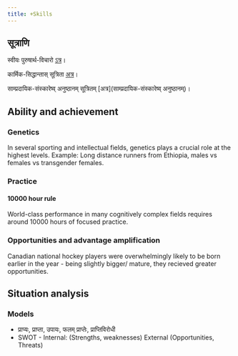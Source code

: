 ```yaml
---
title: +Skills
---
```


## सूत्राणि

स्वीयः पुरुषार्थ-विचारो [ऽत्र](https://checkvist.com/checklists/113019)।

कार्मिक-सिद्धान्तास् सूत्रिता [अत्र](https://checkvist.com/checklists/641547)।

साम्प्रदायिक-संस्कारेष्व् अनुष्ठानम् सूत्रितम् [अत्र](साम्प्रदायिक-संस्कारेष्व् अनुष्ठानम्)।

## Ability and achievement
### Genetics
In several sporting and intellectual fields, genetics plays a crucial role at the highest levels. Example: Long distance runners from Ethiopia, males vs females vs transgender females.

### Practice

#### 10000 hour rule

World-class performance in many cognitively complex fields requires
around 10000 hours of focused practice.

### Opportunities and advantage amplification

Canadian national hockey players were overwhelmingly likely to be born
earlier in the year - being slightly bigger/ mature, they recieved
greater opportunities.

## Situation analysis
### Models
- प्राप्यः, प्राप्ता, उपायः, फलम् प्राप्तेः, प्राप्तिविरोधी
- SWOT - Internal: (Strengths, weaknesses) External (Opportunities, Threats)

